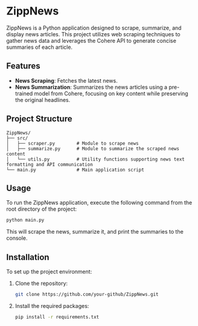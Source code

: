 # ZippNews
ZippNews is a Python application designed to scrape, summarize, and display news articles. This project utilizes web scraping techniques to gather news data and leverages the Cohere API to generate concise summaries of each article.

## Features
- **News Scraping**: Fetches the latest news.
- **News Summarization**: Summarizes the news articles using a pre-trained model from Cohere, focusing on key content while preserving the original headlines.

## Project Structure
```plaintext
ZippNews/
├── src/
│   ├── scraper.py        # Module to scrape news
│   ├── summarize.py      # Module to summarize the scraped news content
│   └── utils.py          # Utility functions supporting news text formatting and API communication
└── main.py               # Main application script
```

## Usage
To run the ZippNews application, execute the following command from the root directory of the project:

```bash
python main.py
```

This will scrape the news, summarize it, and print the summaries to the console.

## Installation

To set up the project environment:

1. Clone the repository:
   ```bash
   git clone https://github.com/your-github/ZippNews.git
   ```
2. Install the required packages:
   ```bash
   pip install -r requirements.txt
   ```
